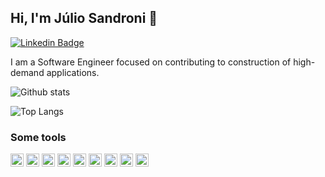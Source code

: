 ## Hi, I'm Júlio Sandroni 👋

[![Linkedin Badge](https://img.shields.io/badge/-LinkedIn-blue?style=flat-square&logo=Linkedin&logoColor=white&link=https://www.linkedin.com/in/sandronister/)](https://www.linkedin.com/in/sandronister/) 


I am a Software Engineer focused on contributing to construction of high-demand applications.

![Github stats](https://github-readme-stats.vercel.app/api?username=sandronister&count_private=true&show_icons=true&hide_border=true&theme=tokyonight)

![Top Langs](https://github-readme-stats.vercel.app/api/top-langs/?username=sandronister&hide=javascript,html)

### Some tools 

<a href="https://go.dev/" title="Go"><img src="https://github.com/tomchen/stack-icons/blob/master/logos/go.svg" alt="Go" width="21px" height="21px"></a>
<a href="https://aws.amazon.com/pt/" title="AWS"><img src="https://github.com/tomchen/stack-icons/blob/master/logos/aws.svg" alt="AWS" width="21px" height="21px"></a>
<a href="https://www.typescriptlang.org/" title="Typescript"><img src="https://github.com/tomchen/stack-icons/blob/master/logos/typescript-icon.svg" alt="Typescript" width="21px" height="21px"></a>
<a href="https://nodejs.org/" title="Node.js"><img src="https://github.com/tomchen/stack-icons/blob/master/logos/nodejs-icon.svg" alt="Node.js" width="21px" height="21px"></a>
<a href="https://nestjs.com/" title="Nestjs"><img src="https://github.com/tomchen/stack-icons/blob/master/logos/nestjs.svg" alt="Nestjs" width="21px" height="21px"></a>
<a href="https://dev.mysql.com/" title="MySQL"><img src="https://github.com/tomchen/stack-icons/blob/master/logos/mysql.svg" alt="MySQL" width="21px" height="21px"></a>
<a href="https://www.postgresql.org/" title="Postgres"><img src="https://github.com/tomchen/stack-icons/blob/master/logos/postgresql.svg" alt="Postgres" width="21px" height="21px"></a>
<a href="https://www.mongodb.org/" title="MongoDB"><img src="https://github.com/tomchen/stack-icons/blob/master/logos/mongodb-icon.svg" alt="MongoDB" width="21px" height="21px"></a>
<a href="https://grpc.io/" title="gRPC"><img src="https://grpc.io/img/logos/grpc-icon-color.png" alt="gRPC" width="21px" height="21px"></a>

